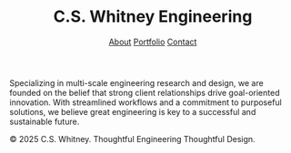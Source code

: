 <!DOCTYPE html>
<html lang="en">
<head>
  <meta charset="UTF-8" />
  <meta name="viewport" content="width=device-width, initial-scale=1.0" />
  <link rel="stylesheet" href="styles.css" />
  <title>Contact - C.S. Whitney Engineering</title>
</head>

<body>
  <header>
    <div class="header-inner">
      <h1>C.S. Whitney Engineering</h1>
      <nav>
        <a href="about.html">About</a>
        <a href="portfolio.html">Portfolio</a>
        <a href="contact.html">Contact</a>
      </nav>
    </div>
  </header>

  <main class="container">
    <section id="about">
      <p>
        Specializing in multi-scale engineering research and design, we are founded on the belief that strong client relationships drive goal-oriented innovation. With streamlined workflows and a commitment to purposeful solutions, we believe great engineering is key to a successful and sustainable future.
      </p>
    </section>
  </main>

  <footer>
    <p>&copy; 2025 C.S. Whitney. Thoughtful Engineering Thoughtful Design.</p>
  </footer>
</body>
</html>
